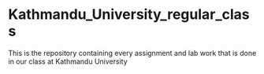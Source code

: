 ﻿# Kathmandu_University_regular_class
 
This is the repository containing every assignment and lab work that is done in our class at Kathmandu University
